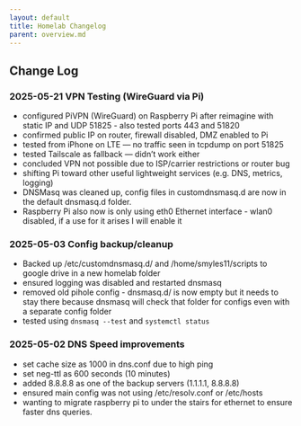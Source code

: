 ```yaml
---
layout: default
title: Homelab Changelog
parent: overview.md
---
```


## Change Log

### 2025-05-21 VPN Testing (WireGuard via Pi)

- configured PiVPN (WireGuard) on Raspberry Pi after reimagine with static IP and UDP 51825 - also tested ports 443 and 51820 
- confirmed public IP on router, firewall disabled, DMZ enabled to Pi
- tested from iPhone on LTE — no traffic seen in tcpdump on port 51825
- tested Tailscale as fallback — didn’t work either
- concluded VPN not possible due to ISP/carrier restrictions or router bug
- shifting Pi toward other useful lightweight services (e.g. DNS, metrics, logging)
- DNSMasq was cleaned up, config files in customdnsmasq.d are now in the default dnsmasq.d folder.
- Raspberry Pi also now is only using eth0 Ethernet interface - wlan0 disabled, if a use for it arises I will enable it

### 2025-05-03 Config backup/cleanup
- Backed up /etc/customdnsmasq.d/ and /home/smyles11/scripts to google drive in a new homelab folder
- ensured logging was disabled and restarted dnsmasq
- removed old pihole config - dnsmasq.d/ is now empty but it needs to stay there because dnsmasq will check that folder for configs even with a separate config folder
- tested using `dnsmasq --test` and `systemctl status`

### 2025-05-02 DNS Speed improvements
- set cache size as 1000 in dns.conf due to high ping
- set neg-ttl as 600 seconds (10 minutes)
- added 8.8.8.8 as one of the backup servers (1.1.1.1, 8.8.8.8)
- ensured main config was not using /etc/resolv.conf or /etc/hosts
- wanting to migrate raspberry pi to under the stairs for ethernet to ensure faster dns queries.
